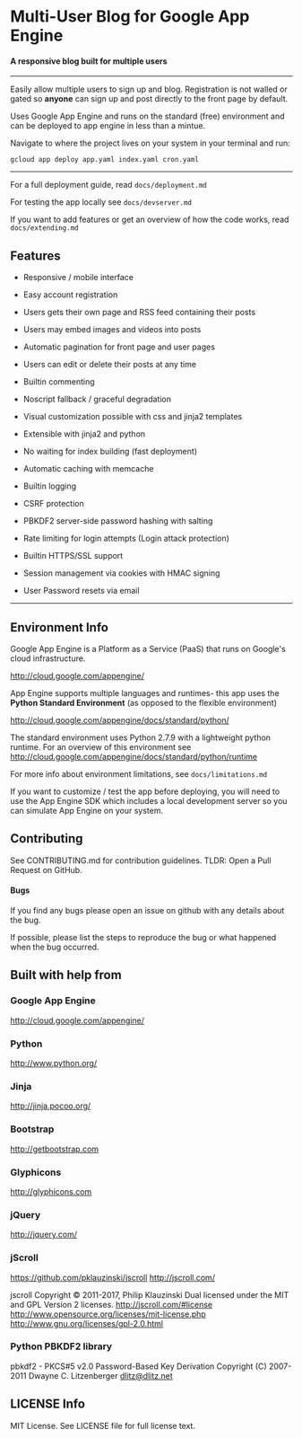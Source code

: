# Multi-User Blog for Google App Engine

#### A responsive blog built for multiple users
___

Easily allow multiple users to sign up and blog.
Registration is not walled or gated so **anyone** can sign up
and post directly to the front page by default.

Uses Google App Engine and runs on the standard (free)
environment and can be deployed to app engine in less than a mintue.

Navigate to where the project lives on your system in your terminal and run:

`gcloud app deploy app.yaml index.yaml cron.yaml`


___

For a full deployment guide, read `docs/deployment.md`

For testing the app locally see `docs/devserver.md`

If you want to add features or get an overview
of how the code works, read `docs/extending.md`

## Features

* Responsive / mobile interface

* Easy account registration

* Users gets their own page and RSS feed containing their posts

* Users may embed images and videos into posts

* Automatic pagination for front page and user pages

* Users can edit or delete their posts at any time

* Builtin commenting

* Noscript fallback / graceful degradation

* Visual customization possible with css and jinja2 templates

* Extensible with jinja2 and python

* No waiting for index building (fast deployment)

* Automatic caching with memcache

* Builtin logging

* CSRF protection

* PBKDF2 server-side password hashing with salting

* Rate limiting for login attempts (Login attack protection)

* Builtin HTTPS/SSL support

* Session management via cookies with HMAC signing

* User Password resets via email

___

## Environment Info
Google App Engine is a Platform as a Service (PaaS)
that runs on Google's cloud infrastructure.

http://cloud.google.com/appengine/

App Engine supports multiple languages and runtimes-
this app uses the
__Python Standard Environment__
(as opposed to the flexible environment)

http://cloud.google.com/appengine/docs/standard/python/

The standard environment uses Python 2.7.9 with a lightweight python runtime.
For an overview of this environment see
http://cloud.google.com/appengine/docs/standard/python/runtime

For more info about environment limitations, see `docs/limitations.md`

If you want to customize / test the app before deploying, you will
need to use the App Engine SDK which includes a local development server so you
can simulate App Engine on your system.

## Contributing

See CONTRIBUTING.md for contribution guidelines.
TLDR: Open a Pull Request on GitHub.

#### Bugs
If you find any bugs please open an issue on github
with any details about the bug.

If possible, please list the steps to reproduce
the bug or what happened when the bug occurred.


## Built with help from

### Google App Engine
http://cloud.google.com/appengine/

### Python
http://www.python.org/

### Jinja
http://jinja.pocoo.org/

### Bootstrap
http://getbootstrap.com

### Glyphicons
http://glyphicons.com

### jQuery
http://jquery.com/

### jScroll
https://github.com/pklauzinski/jscroll
http://jscroll.com/

 jscroll Copyright © 2011-2017, Philip Klauzinski
 Dual licensed under the MIT and GPL Version 2 licenses.
 http://jscroll.com/#license
 http://www.opensource.org/licenses/mit-license.php
 http://www.gnu.org/licenses/gpl-2.0.html

### Python PBKDF2 library
 pbkdf2 - PKCS#5 v2.0 Password-Based Key Derivation
 Copyright (C) 2007-2011 Dwayne C. Litzenberger <dlitz@dlitz.net>

## LICENSE Info
MIT License. See LICENSE file for full license text.